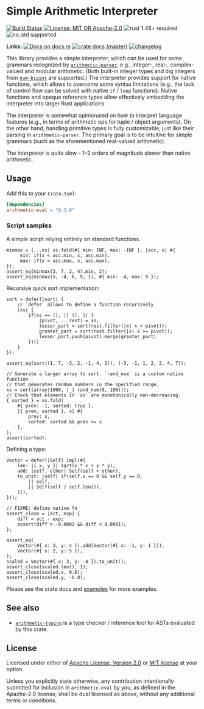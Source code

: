 # Simple Arithmetic Interpreter

[![Build Status](https://github.com/slowli/arithmetic-parser/workflows/Rust/badge.svg?branch=master)](https://github.com/slowli/arithmetic-parser/actions)
[![License: MIT OR Apache-2.0](https://img.shields.io/badge/License-MIT%2FApache--2.0-blue)](https://github.com/slowli/arithmetic-parser#license)
![rust 1.46+ required](https://img.shields.io/badge/rust-1.46+-blue.svg)
![no_std supported](https://img.shields.io/badge/no__std-tested-green.svg)

**Links:** [![Docs on docs.rs](https://img.shields.io/docsrs/arithmetic-eval)](https://docs.rs/arithmetic-eval/)
[![crate docs (master)](https://img.shields.io/badge/master-yellow.svg?label=docs)](https://slowli.github.io/arithmetic-parser/arithmetic_eval/) 
[![changelog](https://img.shields.io/badge/-changelog-orange)](CHANGELOG.md)

This library provides a simple interpreter, which can be used for some grammars
recognized by [`arithmetic-parser`], e.g., integer-, real-, complex-valued and modular arithmetic.
(Both built-in integer types and big integers from [`num-bigint`] are supported.)
The interpreter provides support for native functions,
which allows to overcome some syntax limitations (e.g., the lack of control flow
can be solved with native `if` / `loop` functions). Native functions and opaque reference types
allow effectively embedding the interpreter into larger Rust applications.

The interpreter is somewhat opinionated on how to interpret language features
(e.g., in terms of arithmetic ops for tuple / object arguments).
On the other hand, handling primitive types is fully customizable, just like their parsing
in `arithmetic-parser`.
The primary goal is to be intuitive for simple grammars (such as the aforementioned
real-valued arithmetic).

The interpreter is quite slow – 1–2 orders of magnitude slower than native arithmetic.

## Usage

Add this to your `Crate.toml`:

```toml
[dependencies]
arithmetic-eval = "0.3.0"
```

### Script samples

A simple script relying entirely on standard functions.

```text
minmax = |...xs| xs.fold(#{ min: INF, max: -INF }, |acc, x| #{
     min: if(x < acc.min, x, acc.min),
     max: if(x > acc.max, x, acc.max),
});
assert_eq(minmax(3, 7, 2, 4).min, 2);
assert_eq(minmax(5, -4, 6, 9, 1), #{ min: -4, max: 9 });
```

Recursive quick sort implementation:

```text
sort = defer(|sort| {
    // `defer` allows to define a function recursively
    |xs| {
        if(xs == (), || (), || {
            (pivot, ...rest) = xs;
            lesser_part = sort(rest.filter(|x| x < pivot));
            greater_part = sort(rest.filter(|x| x >= pivot));
            lesser_part.push(pivot).merge(greater_part)
        })()
    }
});

assert_eq(sort((1, 7, -3, 2, -1, 4, 2)), (-3, -1, 1, 2, 2, 4, 7));

// Generate a larger array to sort. `rand_num` is a custom native function
// that generates random numbers in the specified range.
xs = sort(array(1000, |_| rand_num(0, 100)));
// Check that elements in `xs` are monotonically non-decreasing.
{ sorted } = xs.fold(
    #{ prev: -1, sorted: true },
    |{ prev, sorted }, x| #{
        prev: x,
        sorted: sorted && prev <= x
    },
);
assert(sorted);
```

Defining a type:

```text
Vector = defer(|Self| impl(#{
    len: |{ x, y }| sqrt(x * x + y * y),
    add: |self, other| Self(self + other),
    to_unit: |self| if(self.x == 0 && self.y == 0,
        || self,
        || Self(self / self.len()),
    )(),
}));

// FIXME: define native fn
assert_close = |act, exp| {
    diff = act - exp;
    assert(diff > -0.0001 && diff < 0.0001);
};

assert_eq(
    Vector(#{ x: 3, y: 4 }).add(Vector(#{ x: -1, y: 1 })),
    Vector(#{ x: 2, y: 5 }),
);
scaled = Vector(#{ x: 3, y: -4 }).to_unit();
assert_close(scaled.len(), 1);
assert_close(scaled.x, 0.6);
assert_close(scaled.y, -0.8);
```

Please see the crate docs and [examples](examples) for more examples.

## See also

- [`arithmetic-typing`] is a type checker / inference tool for ASTs evaluated
  by this crate.

## License

Licensed under either of [Apache License, Version 2.0](LICENSE-APACHE)
or [MIT license](LICENSE-MIT) at your option.

Unless you explicitly state otherwise, any contribution intentionally submitted
for inclusion in `arithmetic-eval` by you, as defined in the Apache-2.0 license,
shall be dual licensed as above, without any additional terms or conditions.

[`arithmetic-parser`]: https://crates.io/crates/arithmetic-parser
[`arithmetic-typing`]: https://crates.io/crates/arithmetic-typing
[`num-bigint`]: https://crates.io/crates/num-bigint
[Schnorr signatures]: https://en.wikipedia.org/wiki/Schnorr_signature
